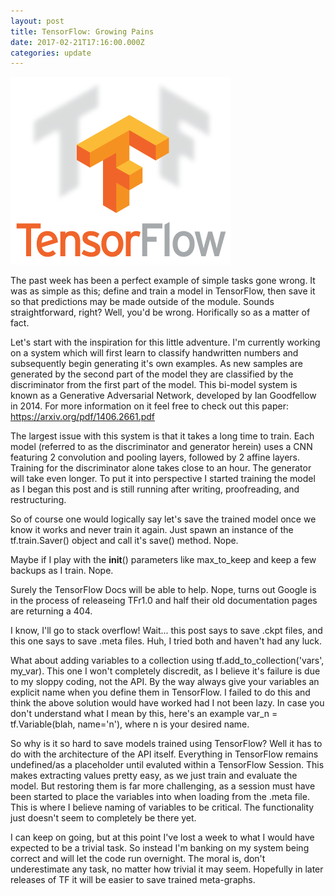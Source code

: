 ```yaml
---
layout: post
title: TensorFlow: Growing Pains
date: 2017-02-21T17:16:00.000Z
categories: update
---
```

<img src="/images/fulls/02.png" class="fit image">

The past week has been a perfect example of simple tasks gone wrong. It was as
simple as this; define and train a model in TensorFlow, then save it so that 
predictions may be made outside of the module. Sounds straightforward, right?
Well, you'd be wrong. Horifically so as a matter of fact.

Let's start with the inspiration for this little adventure. I'm currently 
working on a system which will first learn to classify handwritten numbers and 
subsequently begin generating it's own examples. As new samples are
generated by the second part of the model they are classified by the 
discriminator from the first part of the model. This bi-model system is known 
as a Generative Adversarial Network, developed by Ian Goodfellow in 2014. For 
more information on it feel free to check out this paper: https://arxiv.org/pdf/1406.2661.pdf

The largest issue with this system is that it takes a long time to train. 
Each model (referred to as the discriminator and generator herein) uses a 
CNN featuring 2 convolution and pooling layers, followed by 2 affine layers. 
Training for the discriminator alone takes close to an hour. The generator 
will take even longer. To put it into perspective I started training the model
as I began this post and is still running after writing, proofreading, and 
restructuring. 

So of course one would logically say let's save the trained model
once we know it works and never train it again. Just spawn an instance of the
tf.train.Saver() object and call it's save() method. Nope. 

Maybe if I play with the __init__() parameters like max_to_keep and keep a few 
backups as I train. Nope. 

Surely the TensorFlow Docs will be able to help. Nope, turns out Google
is in the process of releaseing TFr1.0 and half their old documentation pages
are returning a 404. 

I know, I'll go to stack overflow! Wait... this post says to save .ckpt files,
and this one says to save .meta files. Huh, I tried both and haven't had any 
luck. 

What about adding variables to a collection using 
tf.add_to_collection('vars', my_var). This one I won't completely discredit, 
as I believe it's failure is due to my sloppy coding, not the API. By the way
always give your variables an explicit name when you define them in TensorFlow.
I failed to do this and think the above solution would have worked had I not 
been lazy. In case you don't understand what I mean by this, here's an example
var_n = tf.Variable(blah, name='n'), where n is your desired name.

So why is it so hard to save models trained using TensorFlow? Well it has to 
do with the architecture of the API itself. Everything in TensorFlow remains 
undefined/as a placeholder until evaluted within a TensorFlow Session. This makes
extracting values pretty easy, as we just train and evaluate the model. But 
restoring them is far more challenging, as a session must have been started to
place the variables into when loading from the .meta file. This is where I
believe naming of variables to be critical. The functionality just doesn't seem
to completely be there yet.

I can keep on going, but at this point I've lost a week to what I would have 
expected to be a trivial task. So instead I'm banking on my system being 
correct and will let the code run overnight. The moral is, don't underestimate
any task, no matter how trivial it may seem. Hopefully in later releases of TF
it will be easier to save trained meta-graphs.
